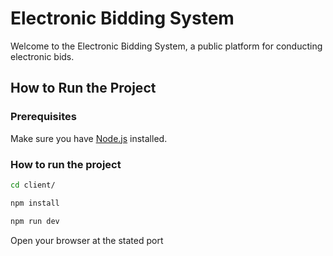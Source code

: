 # Electronic Bidding System

Welcome to the Electronic Bidding System, a public platform for conducting electronic bids.

## How to Run the Project

### Prerequisites

Make sure you have [Node.js](https://nodejs.org/) installed.

### How to run the project

```bash
cd client/
```

```bash
npm install
```

```bash
npm run dev
```

Open your browser at the stated port
